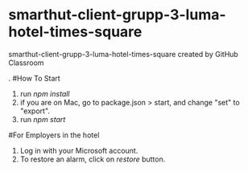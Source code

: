 # smarthut-client-grupp-3-luma-hotel-times-square
smarthut-client-grupp-3-luma-hotel-times-square created by GitHub Classroom

.
#How To Start
1) run *npm install*
2) if you are on Mac, go to package.json > start, and change "set" to "export".
3) run *npm start*

#For Employers in the hotel
1) Log in with your Microsoft account.
2) To restore an alarm, click on *restore* button.
